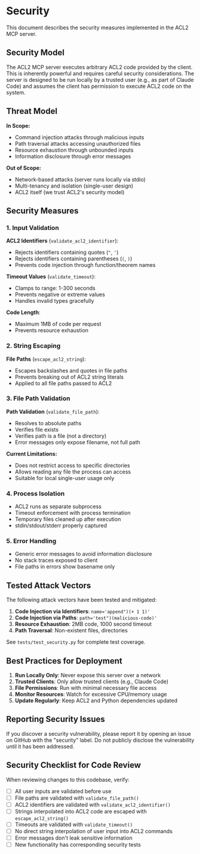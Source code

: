 # Security

This document describes the security measures implemented in the ACL2 MCP server.

## Security Model

The ACL2 MCP server executes arbitrary ACL2 code provided by the client. This is inherently powerful and requires careful security considerations. The server is designed to be run locally by a trusted user (e.g., as part of Claude Code) and assumes the client has permission to execute ACL2 code on the system.

## Threat Model

**In Scope:**
- Command injection attacks through malicious inputs
- Path traversal attacks accessing unauthorized files
- Resource exhaustion through unbounded inputs
- Information disclosure through error messages

**Out of Scope:**
- Network-based attacks (server runs locally via stdio)
- Multi-tenancy and isolation (single-user design)
- ACL2 itself (we trust ACL2's security model)

## Security Measures

### 1. Input Validation

**ACL2 Identifiers** (`validate_acl2_identifier`):
- Rejects identifiers containing quotes (`"`, `'`)
- Rejects identifiers containing parentheses (`(`, `)`)
- Prevents code injection through function/theorem names

**Timeout Values** (`validate_timeout`):
- Clamps to range: 1-300 seconds
- Prevents negative or extreme values
- Handles invalid types gracefully

**Code Length**:
- Maximum 1MB of code per request
- Prevents resource exhaustion

### 2. String Escaping

**File Paths** (`escape_acl2_string`):
- Escapes backslashes and quotes in file paths
- Prevents breaking out of ACL2 string literals
- Applied to all file paths passed to ACL2

### 3. File Path Validation

**Path Validation** (`validate_file_path`):
- Resolves to absolute paths
- Verifies file exists
- Verifies path is a file (not a directory)
- Error messages only expose filename, not full path

**Current Limitations:**
- Does not restrict access to specific directories
- Allows reading any file the process can access
- Suitable for local single-user usage only

### 4. Process Isolation

- ACL2 runs as separate subprocess
- Timeout enforcement with process termination
- Temporary files cleaned up after execution
- stdin/stdout/stderr properly captured

### 5. Error Handling

- Generic error messages to avoid information disclosure
- No stack traces exposed to client
- File paths in errors show basename only

## Tested Attack Vectors

The following attack vectors have been tested and mitigated:

1. **Code Injection via Identifiers**: `name='append")(+ 1 1)'`
2. **Code Injection via Paths**: `path='test")(malicious-code)'`
3. **Resource Exhaustion**: 2MB code, 1000 second timeout
4. **Path Traversal**: Non-existent files, directories

See `tests/test_security.py` for complete test coverage.

## Best Practices for Deployment

1. **Run Locally Only**: Never expose this server over a network
2. **Trusted Clients**: Only allow trusted clients (e.g., Claude Code)
3. **File Permissions**: Run with minimal necessary file access
4. **Monitor Resources**: Watch for excessive CPU/memory usage
5. **Update Regularly**: Keep ACL2 and Python dependencies updated

## Reporting Security Issues

If you discover a security vulnerability, please report it by opening an issue on GitHub with the "security" label. Do not publicly disclose the vulnerability until it has been addressed.

## Security Checklist for Code Review

When reviewing changes to this codebase, verify:

- [ ] All user inputs are validated before use
- [ ] File paths are validated with `validate_file_path()`
- [ ] ACL2 identifiers are validated with `validate_acl2_identifier()`
- [ ] Strings interpolated into ACL2 code are escaped with `escape_acl2_string()`
- [ ] Timeouts are validated with `validate_timeout()`
- [ ] No direct string interpolation of user input into ACL2 commands
- [ ] Error messages don't leak sensitive information
- [ ] New functionality has corresponding security tests
